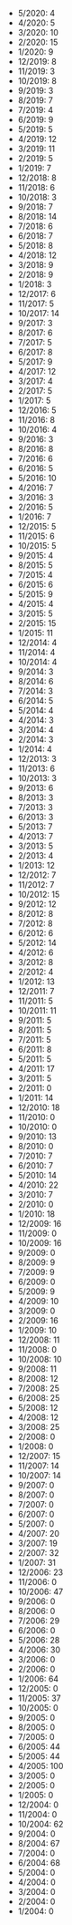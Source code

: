 *  5/2020: 4
*  4/2020: 5
*  3/2020: 10
*  2/2020: 15
*  1/2020: 9
*  12/2019: 8
*  11/2019: 3
*  10/2019: 8
*  9/2019: 3
*  8/2019: 7
*  7/2019: 4
*  6/2019: 9
*  5/2019: 5
*  4/2019: 12
*  3/2019: 11
*  2/2019: 5
*  1/2019: 7
*  12/2018: 8
*  11/2018: 6
*  10/2018: 3
*  9/2018: 7
*  8/2018: 14
*  7/2018: 6
*  6/2018: 7
*  5/2018: 8
*  4/2018: 12
*  3/2018: 9
*  2/2018: 9
*  1/2018: 3
*  12/2017: 6
*  11/2017: 5
*  10/2017: 14
*  9/2017: 3
*  8/2017: 6
*  7/2017: 5
*  6/2017: 8
*  5/2017: 9
*  4/2017: 12
*  3/2017: 4
*  2/2017: 5
*  1/2017: 5
*  12/2016: 5
*  11/2016: 8
*  10/2016: 4
*  9/2016: 3
*  8/2016: 8
*  7/2016: 6
*  6/2016: 5
*  5/2016: 10
*  4/2016: 7
*  3/2016: 3
*  2/2016: 5
*  1/2016: 7
*  12/2015: 5
*  11/2015: 6
*  10/2015: 5
*  9/2015: 4
*  8/2015: 5
*  7/2015: 4
*  6/2015: 6
*  5/2015: 9
*  4/2015: 4
*  3/2015: 5
*  2/2015: 15
*  1/2015: 11
*  12/2014: 4
*  11/2014: 4
*  10/2014: 4
*  9/2014: 3
*  8/2014: 6
*  7/2014: 3
*  6/2014: 5
*  5/2014: 4
*  4/2014: 3
*  3/2014: 4
*  2/2014: 3
*  1/2014: 4
*  12/2013: 3
*  11/2013: 6
*  10/2013: 3
*  9/2013: 6
*  8/2013: 3
*  7/2013: 3
*  6/2013: 3
*  5/2013: 7
*  4/2013: 7
*  3/2013: 5
*  2/2013: 4
*  1/2013: 12
*  12/2012: 7
*  11/2012: 7
*  10/2012: 15
*  9/2012: 12
*  8/2012: 8
*  7/2012: 8
*  6/2012: 6
*  5/2012: 14
*  4/2012: 6
*  3/2012: 8
*  2/2012: 4
*  1/2012: 13
*  12/2011: 7
*  11/2011: 5
*  10/2011: 11
*  9/2011: 5
*  8/2011: 5
*  7/2011: 5
*  6/2011: 8
*  5/2011: 5
*  4/2011: 17
*  3/2011: 5
*  2/2011: 0
*  1/2011: 14
*  12/2010: 18
*  11/2010: 0
*  10/2010: 0
*  9/2010: 13
*  8/2010: 0
*  7/2010: 7
*  6/2010: 7
*  5/2010: 14
*  4/2010: 22
*  3/2010: 7
*  2/2010: 0
*  1/2010: 18
*  12/2009: 16
*  11/2009: 0
*  10/2009: 16
*  9/2009: 0
*  8/2009: 9
*  7/2009: 9
*  6/2009: 0
*  5/2009: 9
*  4/2009: 10
*  3/2009: 0
*  2/2009: 16
*  1/2009: 10
*  12/2008: 11
*  11/2008: 0
*  10/2008: 10
*  9/2008: 11
*  8/2008: 12
*  7/2008: 25
*  6/2008: 25
*  5/2008: 12
*  4/2008: 12
*  3/2008: 25
*  2/2008: 0
*  1/2008: 0
*  12/2007: 15
*  11/2007: 14
*  10/2007: 14
*  9/2007: 0
*  8/2007: 0
*  7/2007: 0
*  6/2007: 0
*  5/2007: 0
*  4/2007: 20
*  3/2007: 19
*  2/2007: 32
*  1/2007: 31
*  12/2006: 23
*  11/2006: 0
*  10/2006: 47
*  9/2006: 0
*  8/2006: 0
*  7/2006: 29
*  6/2006: 0
*  5/2006: 28
*  4/2006: 30
*  3/2006: 0
*  2/2006: 0
*  1/2006: 64
*  12/2005: 0
*  11/2005: 37
*  10/2005: 0
*  9/2005: 0
*  8/2005: 0
*  7/2005: 0
*  6/2005: 44
*  5/2005: 44
*  4/2005: 100
*  3/2005: 0
*  2/2005: 0
*  1/2005: 0
*  12/2004: 0
*  11/2004: 0
*  10/2004: 62
*  9/2004: 0
*  8/2004: 67
*  7/2004: 0
*  6/2004: 68
*  5/2004: 0
*  4/2004: 0
*  3/2004: 0
*  2/2004: 0
*  1/2004: 0